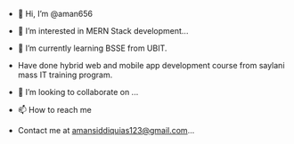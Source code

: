 - 👋 Hi, I’m @aman656

- 👀 I’m interested in
MERN Stack development...
- 🌱 I’m currently learning BSSE from UBIT.
- Have done hybrid web and mobile app development course from saylani mass IT training program. 
- 💞️ I’m looking to collaborate on ...
- 📫 How to reach me 
- Contact me at amansiddiquias123@gmail.com...

<!---
aman656/aman656 is a ✨ special ✨ repository because its `README.md` (this file) appears on your GitHub profile.
You can click the Preview link to take a look at your changes.
--->
